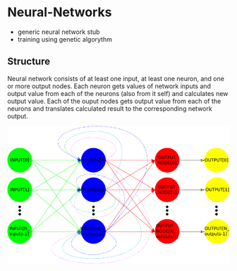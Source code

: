 # Neural-Networks
* generic neural network stub
* training using genetic algorythm

## Structure

Neural network consists of at least one input, at least one neuron, and one or more output nodes. Each neuron gets values of network inputs and output value from each of the neurons (also from it self) and calculates new output value. Each of the ouput nodes gets output value from each of the neurons and translates calculated result to the corresponding network output.

![neural-network-diagram](images/network_diagram.png)
